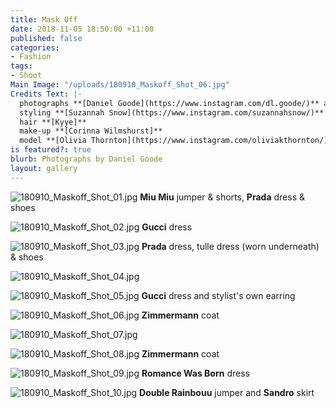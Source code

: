 ```yaml
---
title: Mask Off
date: 2018-11-05 18:50:00 +11:00
published: false
categories:
- Fashion
tags:
- Shoot
Main Image: "/uploads/180910_Maskoff_Shot_06.jpg"
Credits Text: |-
  photographs **[Daniel Goode](https://www.instagram.com/dl.goode/)** at **[The Artist Group](https://www.instagram.com/theartistgroup/)**
  styling **[Suzannah Snow](https://www.instagram.com/suzannahsnow/)**
  hair **[Kyye]**
  make-up **[Corinna Wilmshurst]**
  model **[Olivia Thornton](https://www.instagram.com/oliviakthornton/)**
is featured?: true
blurb: Photographs by Daniel Goode
layout: gallery
---
```


![180910_Maskoff_Shot_01.jpg](/uploads/180910_Maskoff_Shot_01.jpg)
**Miu Miu** jumper & shorts, **Prada** dress & shoes

![180910_Maskoff_Shot_02.jpg](/uploads/180910_Maskoff_Shot_02.jpg)
**Gucci** dress

![180910_Maskoff_Shot_03.jpg](/uploads/180910_Maskoff_Shot_03.jpg)
**Prada** dress, tulle dress (worn underneath) & shoes

![180910_Maskoff_Shot_04.jpg](/uploads/180910_Maskoff_Shot_04.jpg)

![180910_Maskoff_Shot_05.jpg](/uploads/180910_Maskoff_Shot_05.jpg)
**Gucci** dress and stylist's own earring

![180910_Maskoff_Shot_06.jpg](/uploads/180910_Maskoff_Shot_06.jpg)
**Zimmermann** coat

![180910_Maskoff_Shot_07.jpg](/uploads/180910_Maskoff_Shot_07.jpg)

![180910_Maskoff_Shot_08.jpg](/uploads/180910_Maskoff_Shot_08.jpg)
**Zimmermann** coat

![180910_Maskoff_Shot_09.jpg](/uploads/180910_Maskoff_Shot_09.jpg)
**Romance Was Born** dress

![180910_Maskoff_Shot_10.jpg](/uploads/180910_Maskoff_Shot_10.jpg)
**Double Rainbouu** jumper and **Sandro** skirt
